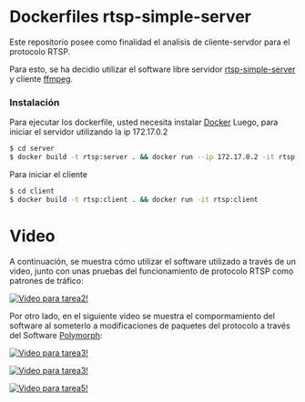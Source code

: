 # Dockerfiles rtsp-simple-server

Este repositorio posee como finalidad el analisis de cliente-servdor para el protocolo RTSP.

Para esto, se ha decidio utilizar el software libre servidor [rtsp-simple-server](https://github.com/aler9/rtsp-simple-server) y cliente [ffmpeg](https://ffmpeg.org/releases).

### Instalación
Para ejecutar los dockerfile, usted necesita instalar [Docker](https://www.docker.com/get-started)
Luego, para iniciar el servidor utilizando la ip 172.17.0.2

```sh
$ cd server
$ docker build -t rtsp:server . && docker run --ip 172.17.0.2 -it rtsp:server
```

Para iniciar el cliente

```sh
$ cd client
$ docker build -t rtsp:client . && docker run -it rtsp:client
```

# Video

A continuación, se muestra cómo utilizar el software utilizado a través de un video, junto con unas pruebas del funcionamiento de protocolo RTSP como patrones de tráfico:

[![Video para tarea2!](https://i.imgur.com/p4qQwsA.png)](https://youtu.be/OyYM2XeqFFI)

Por otro lado, en el siguiente video se muestra el compormamiento del software al someterlo a modificaciones de paquetes del protocolo a través del Software [Polymorph](https://github.com/shramos/polymorph):

[![Video para tarea3!](https://i.imgur.com/jPQpITjh.jpg)](https://youtu.be/-NHELpdSMNs)

[![Video para tarea3!](https://i.imgur.com/qu3caKU.png)](https://youtu.be/uAMGyppT6sg)

[![Video para tarea5!](https://i.imgur.com/a/I3nMksZ)](https://youtu.be/mZK9WONNCdY)
